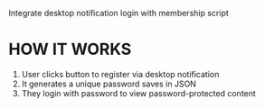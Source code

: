 Integrate desktop notification login with membership script

# HOW IT WORKS

1. User clicks button to register via desktop notification
2. It generates a unique password saves in JSON
3. They login with password to view password-protected content